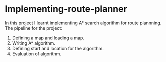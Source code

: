 # Implementing-route-planner
In this project I learnt implementing A* search algorithm for route plannning. 
The pipeline for the project:
1. Defining a map and loading a map.
2. Writing A* algorithm. 
3. Defining start and location for the algorithm.
4. Evaluation of algorithm.
